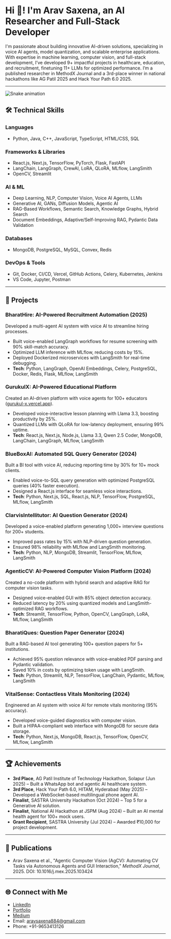 # Hi 👋! I'm Arav Saxena, an AI Researcher and Full-Stack Developer

I'm passionate about building innovative AI-driven solutions, specializing in voice AI agents, model quantization, and scalable enterprise applications. With expertise in machine learning, computer vision, and full-stack development, I’ve developed 9+ impactful projects in healthcare, education, and recruitment, finetuning 11+ LLMs for optimized performance. I’m a published researcher in MethodX Journal and a 3rd-place winner in national hackathons like AG Patil 2025 and Hack Your Path 6.0 2025.

---
![Snake animation](https://raw.githubusercontent.com/arav7781/arav7781/snake.svg)

## 🛠️ Technical Skills

### Languages
- Python, Java, C++, JavaScript, TypeScript, HTML/CSS, SQL

### Frameworks & Libraries
- React.js, Next.js, TensorFlow, PyTorch, Flask, FastAPI
- LangChain, LangGraph, CrewAI, LoRA, QLoRA, MLflow, LangSmith
- OpenCV, Streamlit

### AI & ML
- Deep Learning, NLP, Computer Vision, Voice AI Agents, LLMs
- Generative AI, GANs, Diffusion Models, Agentic AI
- RAG-Based Workflows, Semantic Search, Knowledge Graphs, Hybrid Search
- Document Embeddings, Adaptive/Self-Improving RAG, Pydantic Data Validation

### Databases
- MongoDB, PostgreSQL, MySQL, Convex, Redis

### DevOps & Tools
- Git, Docker, CI/CD, Vercel, GitHub Actions, Celery, Kubernetes, Jenkins
- VS Code, Jupyter, Postman

---

## 🚀 Projects

### BharatHire: AI-Powered Recruitment Automation (2025)
Developed a multi-agent AI system with voice AI to streamline hiring processes.
- Built voice-enabled LangGraph workflows for resume screening with 90% skill-match accuracy.
- Optimized LLM inference with MLflow, reducing costs by 15%.
- Deployed Dockerized microservices with LangSmith for real-time debugging.
- **Tech**: Python, LangGraph, OpenAI Embeddings, Celery, PostgreSQL, Docker, Redis, Flask, MLflow, LangSmith

### GurukulX: AI-Powered Educational Platform
Created an AI-driven platform with voice agents for 100+ educators ([gurukul-x.vercel.app](https://gurukul-x.vercel.app)).
- Developed voice-interactive lesson planning with Llama 3.3, boosting productivity by 25%.
- Quantized LLMs with QLoRA for low-latency deployment, ensuring 99% uptime.
- **Tech**: React.js, Next.js, Node.js, Llama 3.3, Qwen 2.5 Coder, MongoDB, LangChain, LangGraph, MLflow, LangSmith

### BlueBoxAI: Automated SQL Query Generator (2024)
Built a BI tool with voice AI, reducing reporting time by 30% for 10+ mock clients.
- Enabled voice-to-SQL query generation with optimized PostgreSQL queries (40% faster execution).
- Designed a React.js interface for seamless voice interactions.
- **Tech**: Python, Next.js, SQL, React.js, NLP, TensorFlow, PostgreSQL, MLflow, LangSmith

### ClarvisIntellitutor: AI Question Generator (2024)
Developed a voice-enabled platform generating 1,000+ interview questions for 200+ students.
- Improved pass rates by 15% with NLP-driven question generation.
- Ensured 98% reliability with MLflow and LangSmith monitoring.
- **Tech**: Python, NLP, MongoDB, Streamlit, TensorFlow, MLflow, LangSmith

### AgenticCV: AI-Powered Computer Vision Platform (2024)
Created a no-code platform with hybrid search and adaptive RAG for computer vision tasks.
- Designed voice-enabled GUI with 85% object detection accuracy.
- Reduced latency by 20% using quantized models and LangSmith-optimized RAG workflows.
- **Tech**: Streamlit, TensorFlow, Python, OpenCV, LangGraph, LoRA, MLflow, LangSmith

### BharatiQues: Question Paper Generator (2024)
Built a RAG-based AI tool generating 100+ question papers for 5+ institutions.
- Achieved 95% question relevance with voice-enabled PDF parsing and Pydantic validation.
- Saved 10% in costs by optimizing token usage with LangSmith.
- **Tech**: Python, Streamlit, NLP, TensorFlow, LangChain, Pydantic, MLflow, LangSmith

### VitalSense: Contactless Vitals Monitoring (2024)
Engineered an AI system with voice AI for remote vitals monitoring (95% accuracy).
- Developed voice-guided diagnostics with computer vision.
- Built a HIPAA-compliant web interface with MongoDB for secure data storage.
- **Tech**: Python, Next.js, MongoDB, React.js, TensorFlow, OpenCV, MLflow, LangSmith

---

## 🏆 Achievements
- **3rd Place**, AG Patil Institute of Technology Hackathon, Solapur (Jun 2025) – Built a WhatsApp bot and agentic AI healthcare system.
- **3rd Place**, Hack Your Path 6.0, HITAM, Hyderabad (May 2025) – Developed a WebSocket-based multilingual phone agent AI.
- **Finalist**, SASTRA University Hackathon (Oct 2024) – Top 5 for a Generative AI solution.
- **Finalist**, National AI Hackathon at JSPM (Aug 2024) – Built an AI mental health agent for 100+ mock users.
- **Grant Recipient**, SASTRA University (Jul 2024) – Awarded ₹10,000 for project development.

---

## 📝 Publications
- Arav Saxena et al., "Agentic Computer Vision (AgCV): Automating CV Tasks via Autonomous Agents and GUI Interaction," *MethodX Journal*, 2025. DOI: 10.1016/j.mex.2025.103424

---

## 🌐 Connect with Me
- [LinkedIn](https://linkedin.com/in/arav-saxena-a081a428a)
- [Portfolio](https://arav-portfolio.vercel.app)
- [Medium](https://medium.com/@aravsaxena)
- Email: aravsaxena884@gmail.com
- Phone: +91-9653413126

---


